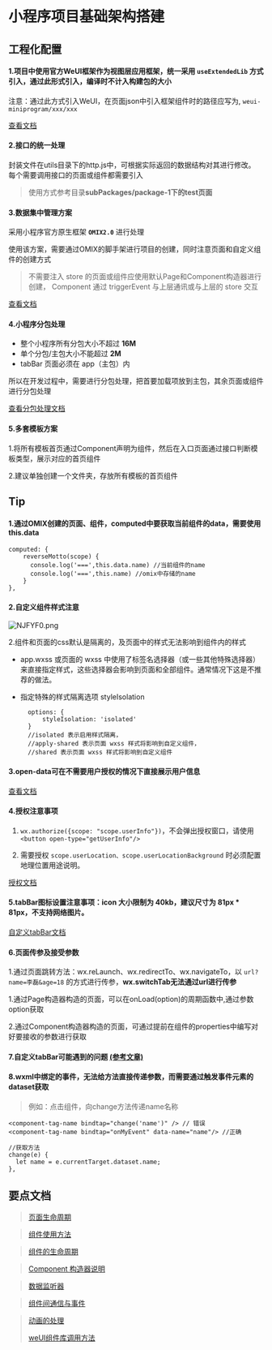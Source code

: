 # 小程序项目基础架构搭建

## 工程化配置

#### 1.项目中使用官方WeUI框架作为视图层应用框架，统一采用 `useExtendedLib` 方式引入，通过此形式引入，编译时不计入构建包的大小

注意：通过此方式引入WeUI，在页面json中引入框架组件时的路径应写为, `weui-miniprogram/xxx/xxx`

[查看文档](https://developers.weixin.qq.com/miniprogram/dev/extended/weui/quickstart.html)


#### 2.接口的统一处理

封装文件在utils目录下的http.js中，可根据实际返回的数据结构对其进行修改。
每个需要调用接口的页面或组件都需要引入

> 使用方式参考目录**subPackages/package-1下的test页面**


#### 3.数据集中管理方案

采用小程序官方原生框架 **`OMIX2.0`** 进行处理

使用该方案，需要通过OMIX的脚手架进行项目的创建，同时注意页面和自定义组件的创建方式
> 不需要注入 store 的页面或组件应使用默认Page和Component构造器进行创建， Component 通过 triggerEvent 与上层通讯或与上层的 store 交互

[查看文档](https://github.com/Tencent/omi/tree/master/packages/omix)


#### 4.小程序分包处理

- 整个小程序所有分包大小不超过 **16M**
- 单个分包/主包大小不能超过 **2M**
- tabBar 页面必须在 app（主包）内

所以在开发过程中，需要进行分包处理，把首要加载项放到主包，其余页面或组件进行分包处理

[查看分包处理文档](https://developers.weixin.qq.com/miniprogram/dev/framework/subpackages.html)

#### 5.多套模板方案

1.将所有模板首页通过Component声明为组件，然后在入口页面通过接口判断模板类型，展示对应的首页组件

2.建议单独创建一个文件夹，存放所有模板的首页组件




## Tip

#### 1.通过OMIX创建的页面、组件，computed中要获取当前组件的data，需要使用this.data
    computed: {
    	reverseMotto(scope) {
    	  console.log('===',this.data.name) //当前组件的name
    	  console.log('===',this.name) //omix中存储的name
    	}
    },

#### 2.自定义组件样式注意

![NJFYF0.png](https://s1.ax1x.com/2020/06/22/NJFYF0.png)

2.组件和页面的css默认是隔离的，及页面中的样式无法影响到组件内的样式

- app.wxss 或页面的 wxss 中使用了标签名选择器（或一些其他特殊选择器）来直接指定样式，这些选择器会影响到页面和全部组件。通常情况下这是不推荐的做法。

- 指定特殊的样式隔离选项 styleIsolation
    
		options: {
			styleIsolation: 'isolated'
		}
		//isolated 表示启用样式隔离，
		//apply-shared 表示页面 wxss 样式将影响到自定义组件，
		//shared 表示页面 wxss 样式将影响到自定义组件
    

#### 3.open-data可在不需要用户授权的情况下直接展示用户信息

[查看文档](https://developers.weixin.qq.com/miniprogram/dev/component/open-data.html)

#### 4.授权注意事项

1. `wx.authorize({scope: "scope.userInfo"})`，不会弹出授权窗口，请使用 `<button open-type="getUserInfo"/>`

2. 需要授权 `scope.userLocation、scope.userLocationBackground` 时必须配置地理位置用途说明。

[授权文档](https://developers.weixin.qq.com/miniprogram/dev/framework/open-ability/authorize.html)

#### 5.tabBar图标设置注意事项：icon 大小限制为 40kb，建议尺寸为 81px * 81px，不支持网络图片。

[自定义tabBar文档](https://developers.weixin.qq.com/miniprogram/dev/framework/ability/custom-tabbar.html)

#### 6.页面传参及接受参数

1.通过页面跳转方法：wx.reLaunch、wx.redirectTo、wx.navigateTo，以 ` url?name=李磊&age=18 ` 的方式进行传参，**wx.switchTab无法通过url进行传参**

1.通过Page构造器构造的页面，可以在onLoad(option)的周期函数中,通过参数option获取

2.通过Component构造器构造的页面，可通过提前在组件的properties中编写对好要接收的参数进行获取

#### 7.自定义tabBar可能遇到的问题 [(参考文章)](https://www.cnblogs.com/youwei716/p/13152455.html)

#### 8.wxml中绑定的事件，无法给方法直接传递参数，而需要通过触发事件元素的dataset获取

> 例如：点击组件，向change方法传递name名称
   
    <component-tag-name bindtap="change('name')" /> // 错误
    <component-tag-name bindtap="onMyEvent" data-name="name"/> //正确

	//获取方法
	change(e) {
	  let name = e.currentTarget.dataset.name;
	},

## 要点文档
> [页面生命周期](https://developers.weixin.qq.com/miniprogram/dev/reference/api/Page.html)

> [组件使用方法](https://developers.weixin.qq.com/miniprogram/dev/framework/custom-component/)

> [组件的生命周期](https://developers.weixin.qq.com/miniprogram/dev/framework/custom-component/lifetimes.html)

> [Component 构造器说明](https://developers.weixin.qq.com/miniprogram/dev/framework/custom-component/component.html)

> [数据监听器](https://developers.weixin.qq.com/miniprogram/dev/framework/custom-component/observer.html)

> [组件间通信与事件](https://developers.weixin.qq.com/miniprogram/dev/framework/custom-component/events.html)

> [动画的处理](https://developers.weixin.qq.com/miniprogram/dev/framework/view/animation.html)
> 
> [weUI组件库调用方法](https://github.com/wechat-miniprogram/weui-miniprogram/tree/master/tools/demo/example)

